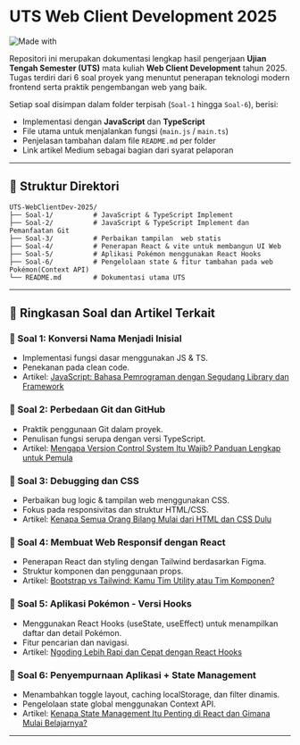 # UTS Web Client Development 2025

![Made with](https://img.shields.io/badge/Made%20with-React%2C%20TypeScript%2C%20Vite%2C%20Tailwind-blue?logo=react)

Repositori ini merupakan dokumentasi lengkap hasil pengerjaan **Ujian Tengah Semester (UTS)** mata kuliah **Web Client Development** tahun 2025. Tugas terdiri dari 6 soal proyek yang menuntut penerapan teknologi modern frontend serta praktik pengembangan web yang baik.

Setiap soal disimpan dalam folder terpisah (`Soal-1` hingga `Soal-6`), berisi:
- Implementasi dengan **JavaScript** dan **TypeScript**
- File utama untuk menjalankan fungsi (`main.js` / `main.ts`)
- Penjelasan tambahan dalam file `README.md` per folder
- Link artikel Medium sebagai bagian dari syarat pelaporan

---

## 📁 Struktur Direktori

```
UTS-WebClientDev-2025/
├── Soal-1/          # JavaScript & TypeScript Implement
├── Soal-2/          # JavaScript & TypeScript Implement dan Pemanfaatan Git
├── Soal-3/          # Perbaikan tampilan  web statis
├── Soal-4/          # Penerapan React & vite untuk membangun UI Web
├── Soal-5/          # Aplikasi Pokémon menggunakan React Hooks
├── Soal-6/          # Pengelolaan state & fitur tambahan pada web Pokémon(Context API)
└── README.md        # Dokumentasi utama UTS
```

---

## 📌 Ringkasan Soal dan Artikel Terkait

### 🔹 Soal 1: Konversi Nama Menjadi Inisial
- Implementasi fungsi dasar menggunakan JS & TS.
- Penekanan pada clean code.
- Artikel: [JavaScript: Bahasa Pemrograman dengan Segudang Library dan Framework](https://medium.com/@muhrangga.prasetya/javascript-bahasa-pemrograman-dengan-segudang-library-dan-framework-72b858fdfaf7)

### 🔹 Soal 2: Perbedaan Git dan GitHub
- Praktik penggunaan Git dalam proyek.
- Penulisan fungsi serupa dengan versi TypeScript.
- Artikel: [Mengapa Version Control System Itu Wajib? Panduan Lengkap untuk Pemula](https://medium.com/@muhrangga.prasetya/mengapa-version-control-system-itu-wajib-panduan-lengkap-untuk-pemula-c2a421c16ee2)

### 🔹 Soal 3: Debugging dan CSS
- Perbaikan bug logic & tampilan web menggunakan CSS.
- Fokus pada responsivitas dan struktur HTML/CSS.
- Artikel: [Kenapa Semua Orang Bilang Mulai dari HTML dan CSS Dulu](https://medium.com/@muhrangga.prasetya/kenapa-semua-orang-bilang-mulai-dari-html-dan-css-dulu-bcb2acd5aa90)

### 🔹 Soal 4: Membuat Web Responsif dengan React
- Penerapan React dan styling dengan Tailwind berdasarkan Figma.
- Struktur komponen dan penggunaan props.
- Artikel: [Bootstrap vs Tailwind: Kamu Tim Utility atau Tim Komponen?](https://medium.com/@muhrangga.prasetya/bootstrap-vs-tailwind-kamu-tim-utility-atau-tim-komponen-3efaa3a202ee)

### 🔹 Soal 5: Aplikasi Pokémon - Versi Hooks
- Menggunakan React Hooks (useState, useEffect) untuk menampilkan daftar dan detail Pokémon.
- Fitur pencarian dan navigasi.
- Artikel: [Ngoding Lebih Rapi dan Cepat dengan React Hooks](https://medium.com/@muhrangga.prasetya/ngoding-lebih-rapi-dan-cepat-dengan-react-hooks-5fbd2ac9dc04)

### 🔹 Soal 6: Penyempurnaan Aplikasi + State Management
- Menambahkan toggle layout, caching localStorage, dan filter dinamis.
- Pengelolaan state global menggunakan Context API.
- Artikel: [Kenapa State Management Itu Penting di React dan Gimana Mulai Belajarnya?](https://medium.com/@muhrangga.prasetya/kenapa-state-management-itu-penting-di-react-dan-gimana-mulai-belajarnya-c39ff6ffe676)

---
